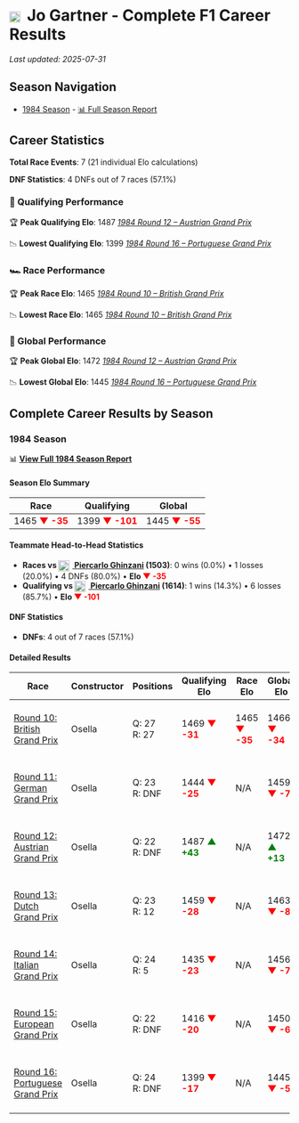 # <img src="https://upload.wikimedia.org/wikipedia/commons/4/41/Flag_of_Austria.svg" alt="Austria" width="20" height="auto" style="vertical-align: middle; margin-right: 5px;" onerror="this.outerHTML='🇦🇹'; this.style.marginRight='5px';"/> Jo Gartner - Complete F1 Career Results

*Last updated: 2025-07-31*

## Season Navigation

- [1984 Season](#1984-season) - [📊 Full Season Report](../seasons/1984-season-report)

## Career Statistics

**Total Race Events**: 7 (21 individual Elo calculations)

**DNF Statistics**: 4 DNFs out of 7 races (57.1%)

### 🏁 Qualifying Performance

🏆 **Peak Qualifying Elo**: 1487
   *[1984 Round 12 – Austrian Grand Prix](../seasons/1984-season-report#round-12-austrian-grand-prix)*

📉 **Lowest Qualifying Elo**: 1399
   *[1984 Round 16 – Portuguese Grand Prix](../seasons/1984-season-report#round-16-portuguese-grand-prix)*

### 🏎️ Race Performance

🏆 **Peak Race Elo**: 1465
   *[1984 Round 10 – British Grand Prix](../seasons/1984-season-report#round-10-british-grand-prix)*

📉 **Lowest Race Elo**: 1465
   *[1984 Round 10 – British Grand Prix](../seasons/1984-season-report#round-10-british-grand-prix)*

### 🌟 Global Performance

🏆 **Peak Global Elo**: 1472
   *[1984 Round 12 – Austrian Grand Prix](../seasons/1984-season-report#round-12-austrian-grand-prix)*

📉 **Lowest Global Elo**: 1445
   *[1984 Round 16 – Portuguese Grand Prix](../seasons/1984-season-report#round-16-portuguese-grand-prix)*


## Complete Career Results by Season

### 1984 Season

📊 **[View Full 1984 Season Report](../seasons/1984-season-report)**

#### Season Elo Summary

| Race | Qualifying | Global |
|------|------------|--------|
| 1465 **<span style="color: red;">▼ -35</span>** | 1399 **<span style="color: red;">▼ -101</span>** | 1445 **<span style="color: red;">▼ -55</span>** |

#### Teammate Head-to-Head Statistics

- **Races vs [<img src="https://upload.wikimedia.org/wikipedia/commons/0/03/Flag_of_Italy.svg" alt="Italy" width="20" height="auto" style="vertical-align: middle; margin-right: 5px;" onerror="this.outerHTML='🇮🇹'; this.style.marginRight='5px';"/> Piercarlo Ghinzani](piercarlo-ghinzani) (1503)**: 0 wins (0.0%) • 1 losses (20.0%) • 4 DNFs (80.0%) • **Elo **<span style="color: red;">▼ -35</span>****
- **Qualifying vs [<img src="https://upload.wikimedia.org/wikipedia/commons/0/03/Flag_of_Italy.svg" alt="Italy" width="20" height="auto" style="vertical-align: middle; margin-right: 5px;" onerror="this.outerHTML='🇮🇹'; this.style.marginRight='5px';"/> Piercarlo Ghinzani](piercarlo-ghinzani) (1614)**: 1 wins (14.3%) • 6 losses (85.7%) • **Elo <span style="color: red;">▼ -101</span>**


#### DNF Statistics

- **DNFs**: 4 out of 7 races (57.1%)

#### Detailed Results

| Race | Constructor | Positions | Qualifying Elo | Race Elo | Global Elo | Teammate |
|------|-------------|-----------|----------------|----------|------------|----------|
| [Round 10: British Grand Prix](../seasons/1984-season-report#round-10-british-grand-prix) | Osella | Q: 27<br/>R: 27 | 1469 **<span style="color: red;">▼ -31</span>** | 1465 **<span style="color: red;">▼ -35</span>** | 1466 **<span style="color: red;">▼ -34</span>** | [<img src="https://upload.wikimedia.org/wikipedia/commons/0/03/Flag_of_Italy.svg" alt="Italy" width="20" height="auto" style="vertical-align: middle; margin-right: 5px;" onerror="this.outerHTML='🇮🇹'; this.style.marginRight='5px';"/> Piercarlo Ghinzani](piercarlo-ghinzani)<br/>Q: 21<br/>R: 9 |
| [Round 11: German Grand Prix](../seasons/1984-season-report#round-11-german-grand-prix) | Osella | Q: 23<br/>R: DNF | 1444 **<span style="color: red;">▼ -25</span>** | N/A | 1459 **<span style="color: red;">▼ -7</span>** | [<img src="https://upload.wikimedia.org/wikipedia/commons/0/03/Flag_of_Italy.svg" alt="Italy" width="20" height="auto" style="vertical-align: middle; margin-right: 5px;" onerror="this.outerHTML='🇮🇹'; this.style.marginRight='5px';"/> Piercarlo Ghinzani](piercarlo-ghinzani)<br/>Q: 21<br/>R: DNF |
| [Round 12: Austrian Grand Prix](../seasons/1984-season-report#round-12-austrian-grand-prix) | Osella | Q: 22<br/>R: DNF | 1487 **<span style="color: green;">▲ +43</span>** | N/A | 1472 **<span style="color: green;">▲ +13</span>** | [<img src="https://upload.wikimedia.org/wikipedia/commons/0/03/Flag_of_Italy.svg" alt="Italy" width="20" height="auto" style="vertical-align: middle; margin-right: 5px;" onerror="this.outerHTML='🇮🇹'; this.style.marginRight='5px';"/> Piercarlo Ghinzani](piercarlo-ghinzani)<br/>Q: 23<br/>R: DNF |
| [Round 13: Dutch Grand Prix](../seasons/1984-season-report#round-13-dutch-grand-prix) | Osella | Q: 23<br/>R: 12 | 1459 **<span style="color: red;">▼ -28</span>** | N/A | 1463 **<span style="color: red;">▼ -8</span>** | [<img src="https://upload.wikimedia.org/wikipedia/commons/0/03/Flag_of_Italy.svg" alt="Italy" width="20" height="auto" style="vertical-align: middle; margin-right: 5px;" onerror="this.outerHTML='🇮🇹'; this.style.marginRight='5px';"/> Piercarlo Ghinzani](piercarlo-ghinzani)<br/>Q: 21<br/>R: DNF |
| [Round 14: Italian Grand Prix](../seasons/1984-season-report#round-14-italian-grand-prix) | Osella | Q: 24<br/>R: 5 | 1435 **<span style="color: red;">▼ -23</span>** | N/A | 1456 **<span style="color: red;">▼ -7</span>** | [<img src="https://upload.wikimedia.org/wikipedia/commons/0/03/Flag_of_Italy.svg" alt="Italy" width="20" height="auto" style="vertical-align: middle; margin-right: 5px;" onerror="this.outerHTML='🇮🇹'; this.style.marginRight='5px';"/> Piercarlo Ghinzani](piercarlo-ghinzani)<br/>Q: 22<br/>R: DNF |
| [Round 15: European Grand Prix](../seasons/1984-season-report#round-15-european-grand-prix) | Osella | Q: 22<br/>R: DNF | 1416 **<span style="color: red;">▼ -20</span>** | N/A | 1450 **<span style="color: red;">▼ -6</span>** | [<img src="https://upload.wikimedia.org/wikipedia/commons/0/03/Flag_of_Italy.svg" alt="Italy" width="20" height="auto" style="vertical-align: middle; margin-right: 5px;" onerror="this.outerHTML='🇮🇹'; this.style.marginRight='5px';"/> Piercarlo Ghinzani](piercarlo-ghinzani)<br/>Q: 20<br/>R: 26 |
| [Round 16: Portuguese Grand Prix](../seasons/1984-season-report#round-16-portuguese-grand-prix) | Osella | Q: 24<br/>R: DNF | 1399 **<span style="color: red;">▼ -17</span>** | N/A | 1445 **<span style="color: red;">▼ -5</span>** | [<img src="https://upload.wikimedia.org/wikipedia/commons/0/03/Flag_of_Italy.svg" alt="Italy" width="20" height="auto" style="vertical-align: middle; margin-right: 5px;" onerror="this.outerHTML='🇮🇹'; this.style.marginRight='5px';"/> Piercarlo Ghinzani](piercarlo-ghinzani)<br/>Q: 22<br/>R: DNF |

